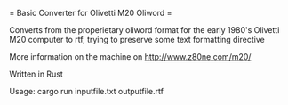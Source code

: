 = Basic Converter for Olivetti M20 Oliword =

Converts from the properietary oliword format for the early 1980's Olivetti M20
computer to rtf, trying to preserve some text formatting directive

More information on the machine on http://www.z80ne.com/m20/

Written in Rust

Usage: cargo run inputfile.txt outputfile.rtf
